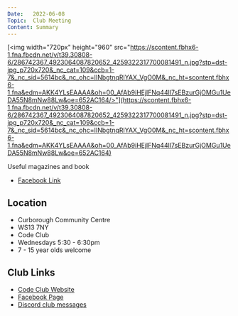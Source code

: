 ```yaml
---
Date:   2022-06-08
Topic:  Club Meeting
Content: Summary
---
```

[<img width="720px" height="960" src="https://scontent.fbhx6-1.fna.fbcdn.net/v/t39.30808-6/286742367_4923064087820652_4259322317700081491_n.jpg?stp=dst-jpg_p720x720&_nc_cat=109&ccb=1-7&_nc_sid=5614bc&_nc_ohc=IINbgtnqRlYAX_VgO0M&_nc_ht=scontent.fbhx6-1.fna&edm=AKK4YLsEAAAA&oh=00_AfAb9iHEjlFNq44lI7sEBzurGjOMGu1UeDA55N8mNw88Lw&oe=652AC164/>"](https://scontent.fbhx6-1.fna.fbcdn.net/v/t39.30808-6/286742367_4923064087820652_4259322317700081491_n.jpg?stp=dst-jpg_p720x720&_nc_cat=109&ccb=1-7&_nc_sid=5614bc&_nc_ohc=IINbgtnqRlYAX_VgO0M&_nc_ht=scontent.fbhx6-1.fna&edm=AKK4YLsEAAAA&oh=00_AfAb9iHEjlFNq44lI7sEBzurGjOMGu1UeDA55N8mNw88Lw&oe=652AC164)

Useful magazines and book

* [Facebook Link](https://www.facebook.com/1481985248595237/posts/4923063967820664/)

## Location

* Curborough Community Centre
* WS13 7NY
* Code Club
* Wednesdays 5:30 - 6:30pm
* 7 - 15 year olds welcome

## Club Links

* [Code Club Website](https://lichfield-code-club.github.io/)
* [Facebook Page](https://www.facebook.com/LichfieldCoders)
* [Discord club messages](https://discord.gg/szz6xGK)
